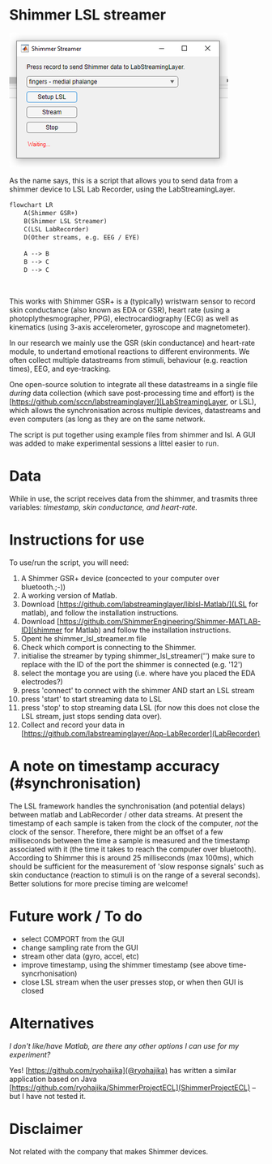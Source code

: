# Shimmer LSL streamer

![shimmer streamer 1.jpg](shimmer-streamer-1.jpg)

As the name says, this is a script that allows you to send data from a shimmer device to LSL Lab Recorder, using the LabStreamingLayer.

```mermaid
flowchart LR
    A(Shimmer GSR+)
    B(Shimmer LSL Streamer)
    C(LSL LabRecorder)
    D(Other streams, e.g. EEG / EYE)
    
    A --> B
    B --> C
    D --> C
    
 
```


This works with Shimmer GSR+ is a (typically) wristwarn sensor to record skin conductance (also known as EDA or GSR), heart rate (using a photoplythesmographer, PPG), electrocardiography (ECG) as well as kinematics (using 3-axis accelerometer, gyroscope and magnetometer). 

In our research we mainly use the GSR (skin conductance) and heart-rate module, to undertand emotional reactions to different environments. We often collect multiple datastreams from stimuli, behaviour (e.g. reaction times), EEG, and eye-tracking. 

One open-source solution to integrate all these datastreams in a single file *during* data collection (which save post-processing time and effort) is the [https://github.com/sccn/labstreaminglayer/](LabStreamingLayer, or LSL), which allows the synchronisation across multiple devices, datastreams and even computers (as long as they are on the same network. 

The script is put together using example files from shimmer and lsl. A GUI was added to make experimental sessions a littel easier to run.

# Data
While in use, the script receives data from the shimmer, and trasmits three variables: _timestamp, skin conductance, and heart-rate._

# Instructions for use
To use/run the script, you will need:
1. A Shimmer GSR+ device (concected to your computer over bluetooth.;-))
2. A working version of Matlab. 
3. Download [https://github.com/labstreaminglayer/liblsl-Matlab/](LSL for matlab), and follow the installation instructions.
4. Download [https://github.com/ShimmerEngineering/Shimmer-MATLAB-ID](shimmer for Matlab) and follow the installation instructions.
5. Opent he shimmer_lsl_streamer.m file
6. Check which comport is connecting to the Shimmer.
7. initialise the streamer by typing shimmer_lsl_streamer('<comport>') make sure to replace <comport> with the ID of the port the shimmer is connected (e.g. '12')
8. select the montage you are using (i.e. where have you placed the EDA electrodes?)
9. press 'connect' to connect with the shimmer AND start an LSL stream
10. press 'start' to start streaming data to LSL
11. press 'stop' to stop streaming data LSL (for now this does not close the LSL stream, just stops sending data over).
12. Collect and record your data in [https://github.com/labstreaminglayer/App-LabRecorder](LabRecorder) 

# A note on timestamp accuracy (#synchronisation)
The LSL framework handles the synchronisation (and potential delays) between matlab and LabRecorder / other data streams.
At present the timestamp of each sample is taken from the clock of the computer, _not_ the clock of the sensor. Therefore, there might be an offset of a few milliseconds between the time a sample is measured and the timestamp associated with it (the time it takes to reach the computer over bluetooth). According to Shimmer this is around 25 milliseconds (max 100ms), which should be sufficient for the measurement of 'slow response signals' such as skin conductance (reaction to stimuli is on the range of a several seconds). Better solutions for more precise timing are welcome!

# Future work / To do
- select COMPORT from the GUI
- change sampling rate from the GUI
- stream other data (gyro, accel, etc)
- improve timestamp, using the shimmer timestamp (see above time-syncrhonisation)
- close LSL stream when the user presses stop, or when then GUI is closed

# Alternatives
_I don't like/have Matlab, are there any other options I can use for my experiment?_

Yes! 
[https://github.com/ryohajika](@ryohajika) has written a similar application based on Java [https://github.com/ryohajika/ShimmerProjectECL](ShimmerProjectECL) – but I have not tested it.


# Disclaimer
Not related with the company that makes Shimmer devices. 
